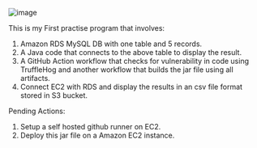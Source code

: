 ![image](https://github.com/user-attachments/assets/d752d288-c390-4eb6-a93e-3368ecd5e94b)


This is my First practise program that involves:
1. Amazon RDS MySQL DB with one table and 5 records.
2. A Java code that connects to the above table to display the result.
3. A GitHub Action workflow that checks for vulnerability in code using TruffleHog and another workflow that builds the jar file using all artifacts.
4. Connect EC2 with RDS and display the results in an csv file format stored in S3 bucket.

Pending Actions:

1. Setup a self hosted github runner on EC2.
2. Deploy this jar file on a Amazon EC2 instance.





